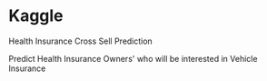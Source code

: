# Kaggle

Health Insurance Cross Sell Prediction

Predict Health Insurance Owners' who will be interested in Vehicle Insurance
